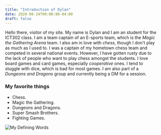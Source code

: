 ```yaml
---
title: "Introduction of Dylan"
date: 2020-08-24T00:00:00-04:00
draft: false
---
```


Hello there, visitor of my site. My name is Dylan and I am an student for the ICT302 class. I am a team captain of an E-sports team, which is the *Magic the Gathering Arena* team. 
I also am in love with *chess*, though I don't play as much as I used to. I was a captain of my hometown chess team and competed in several national events. However, I have gotten rusty due to the lack of people who want to play chess amongst the students.
I love board games and card games, especially *cooperative* ones. I tend to stuggle with dice, which is bad for most games. I am also part of a *Dungeons and Dragons* group and currently being a DM for a session.

### My favorite things
+ Chess.
+ Magic the Gathering.
+ Dungeons and Dragons.
+ Super Smash Brothers.
+ Fighting Games.

![My Defining Words](https://affectionate-easley-365e1a.netlify.app/Yinyang_sun.png)
